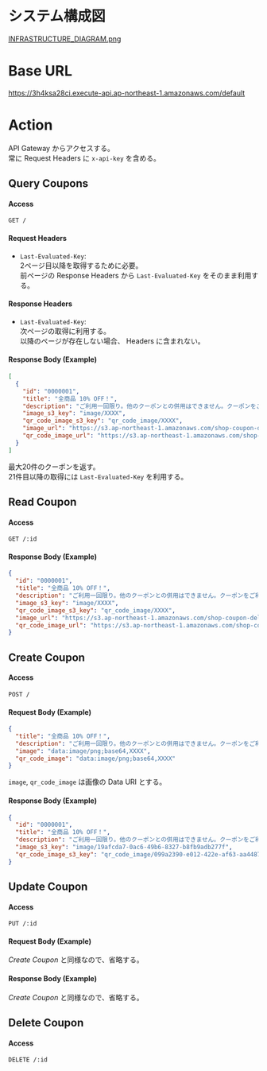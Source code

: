 # システム構成図

[INFRASTRUCTURE_DIAGRAM.png](INFRASTRUCTURE_DIAGRAM.png)

# Base URL

https://3h4ksa28ci.execute-api.ap-northeast-1.amazonaws.com/default

# Action

API Gateway からアクセスする。  
常に Request Headers に `x-api-key` を含める。  

## Query Coupons

#### Access
`GET /`

#### Request Headers
* `Last-Evaluated-Key`:  
  2ページ目以降を取得するために必要。  
  前ページの Response Headers から `Last-Evaluated-Key` をそのまま利用する。  

#### Response Headers
* `Last-Evaluated-Key`:  
  次ページの取得に利用する。  
  以降のページが存在しない場合、 Headers に含まれない。  

#### Response Body (Example)
```json
[
  {
    "id": "0000001",
    "title": "全商品 10% OFF！",
    "description": "ご利用一回限り。他のクーポンとの併用はできません。クーポンをご利用いただいた場合、ポイントはつきません。",
    "image_s3_key": "image/XXXX",
    "qr_code_image_s3_key": "qr_code_image/XXXX",
    "image_url": "https://s3.ap-northeast-1.amazonaws.com/shop-coupon-deliverer.coupons/image/XXXX",
    "qr_code_image_url": "https://s3.ap-northeast-1.amazonaws.com/shop-coupon-deliverer.coupons/qr_code_image/XXXX"
  }
]
```
最大20件のクーポンを返す。  
21件目以降の取得には `Last-Evaluated-Key` を利用する。  

## Read Coupon

#### Access
`GET /:id`

#### Response Body (Example)
```json
{
  "id": "0000001",
  "title": "全商品 10% OFF！",
  "description": "ご利用一回限り。他のクーポンとの併用はできません。クーポンをご利用いただいた場合、ポイントはつきません。",
  "image_s3_key": "image/XXXX",
  "qr_code_image_s3_key": "qr_code_image/XXXX",
  "image_url": "https://s3.ap-northeast-1.amazonaws.com/shop-coupon-deliverer.coupons/image/XXXX",
  "qr_code_image_url": "https://s3.ap-northeast-1.amazonaws.com/shop-coupon-deliverer.coupons/qr_code_image/XXXX"
}
```

## Create Coupon

#### Access
`POST /`

#### Request Body (Example)
```json
{
  "title": "全商品 10% OFF！",
  "description": "ご利用一回限り。他のクーポンとの併用はできません。クーポンをご利用いただいた場合、ポイントはつきません。",
  "image": "data:image/png;base64,XXXX",
  "qr_code_image": "data:image/png;base64,XXXX"
}
```
`image`, `qr_code_image` は画像の Data URI とする。

#### Response Body (Example)
```json
{
  "id": "0000001",
  "title": "全商品 10% OFF！",
  "description": "ご利用一回限り。他のクーポンとの併用はできません。クーポンをご利用いただいた場合、ポイントはつきません。",
  "image_s3_key": "image/19afcda7-0ac6-49b6-8327-b8fb9adb277f",
  "qr_code_image_s3_key": "qr_code_image/099a2390-e012-422e-af63-aa448777b86b"
}
```

## Update Coupon

#### Access
`PUT /:id`

#### Request Body (Example)
*Create Coupon* と同様なので、省略する。

#### Response Body (Example)
*Create Coupon* と同様なので、省略する。

## Delete Coupon

#### Access
`DELETE /:id`

